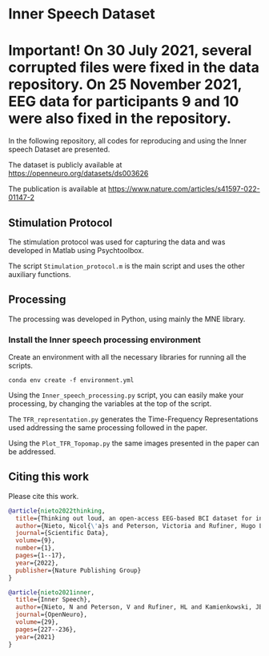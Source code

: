 # Inner Speech Dataset

# Important! On 30 July 2021, several corrupted files were fixed in the data repository. On 25 November 2021, EEG data for participants 9 and 10 were also fixed in the repository.

In the following repository, all codes for reproducing and using the Inner speech Dataset are presented.

The dataset is publicly available at https://openneuro.org/datasets/ds003626

The publication is available at https://www.nature.com/articles/s41597-022-01147-2


## Stimulation Protocol

The stimulation protocol was used for capturing the data and was developed in Matlab using Psychtoolbox.

The script `Stimulation_protocol.m` is the main script and uses the other auxiliary functions.

## Processing

The processing was developed in Python, using mainly the MNE library.

### Install the Inner speech processing environment

Create an environment with all the necessary libraries for running all the scripts.

`conda env create -f environment.yml`

Using the `Inner_speech_processing.py` script, you can easily make your processing, by changing the variables at the top of the script.

The `TFR_representation.py`  generates the Time-Frequency Representations used addressing the same processing followed in the paper.

Using the `Plot_TFR_Topomap.py` the same images presented in the paper can be addressed.



## Citing this work

Please cite this work.
```bibtex
@article{nieto2022thinking,
  title={Thinking out loud, an open-access EEG-based BCI dataset for inner speech recognition},
  author={Nieto, Nicol{\'a}s and Peterson, Victoria and Rufiner, Hugo Leonardo and Kamienkowski, Juan Esteban and Spies, Ruben},
  journal={Scientific Data},
  volume={9},
  number={1},
  pages={1--17},
  year={2022},
  publisher={Nature Publishing Group}
}

```
```bibtex
@article{nieto2021inner,
  title={Inner Speech},
  author={Nieto, N and Peterson, V and Rufiner, HL and Kamienkowski, JE and Spies, R},
  journal={OpenNeuro},
  volume={29},
  pages={227--236},
  year={2021}
}
```
